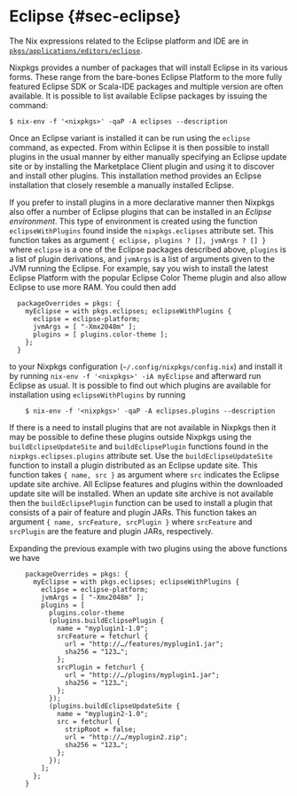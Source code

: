 # Eclipse {#sec-eclipse}

The Nix expressions related to the Eclipse platform and IDE are in
[`pkgs/applications/editors/eclipse`](https://github.com/NixOS/nixpkgs/blob/master/pkgs/applications/editors/eclipse).

Nixpkgs provides a number of packages that will install Eclipse in its
various forms. These range from the bare-bones Eclipse Platform to the
more fully featured Eclipse SDK or Scala-IDE packages and multiple
version are often available. It is possible to list available Eclipse
packages by issuing the command:

```ShellSession
$ nix-env -f '<nixpkgs>' -qaP -A eclipses --description
```

Once an Eclipse variant is installed it can be run using the `eclipse`
command, as expected. From within Eclipse it is then possible to install
plugins in the usual manner by either manually specifying an Eclipse
update site or by installing the Marketplace Client plugin and using it
to discover and install other plugins. This installation method provides
an Eclipse installation that closely resemble a manually installed
Eclipse.

If you prefer to install plugins in a more declarative manner then
Nixpkgs also offer a number of Eclipse plugins that can be installed in
an *Eclipse environment*. This type of environment is created using the
function `eclipseWithPlugins` found inside the `nixpkgs.eclipses`
attribute set. This function takes as argument
`{ eclipse, plugins ? [], jvmArgs ? [] }` where `eclipse` is a one of
the Eclipse packages described above, `plugins` is a list of plugin
derivations, and `jvmArgs` is a list of arguments given to the JVM
running the Eclipse. For example, say you wish to install the latest
Eclipse Platform with the popular Eclipse Color Theme plugin and also
allow Eclipse to use more RAM. You could then add

```ShellSession
  packageOverrides = pkgs: {
    myEclipse = with pkgs.eclipses; eclipseWithPlugins {
      eclipse = eclipse-platform;
      jvmArgs = [ "-Xmx2048m" ];
      plugins = [ plugins.color-theme ];
    };
  }
```

to your Nixpkgs configuration (`~/.config/nixpkgs/config.nix`) and
install it by running `nix-env -f '<nixpkgs>' -iA myEclipse` and
afterward run Eclipse as usual. It is possible to find out which plugins
are available for installation using `eclipseWithPlugins` by running

```ShellSession
    $ nix-env -f '<nixpkgs>' -qaP -A eclipses.plugins --description
```

If there is a need to install plugins that are not available in Nixpkgs
then it may be possible to define these plugins outside Nixpkgs using
the `buildEclipseUpdateSite` and `buildEclipsePlugin` functions found in
the `nixpkgs.eclipses.plugins` attribute set. Use the
`buildEclipseUpdateSite` function to install a plugin distributed as an
Eclipse update site. This function takes `{ name, src }` as argument
where `src` indicates the Eclipse update site archive. All Eclipse
features and plugins within the downloaded update site will be
installed. When an update site archive is not available then the
`buildEclipsePlugin` function can be used to install a plugin that
consists of a pair of feature and plugin JARs. This function takes an
argument `{ name, srcFeature, srcPlugin }` where `srcFeature` and
`srcPlugin` are the feature and plugin JARs, respectively.

Expanding the previous example with two plugins using the above
functions we have

```ShellSession
    packageOverrides = pkgs: {
      myEclipse = with pkgs.eclipses; eclipseWithPlugins {
        eclipse = eclipse-platform;
        jvmArgs = [ "-Xmx2048m" ];
        plugins = [
          plugins.color-theme
          (plugins.buildEclipsePlugin {
            name = "myplugin1-1.0";
            srcFeature = fetchurl {
              url = "http://…/features/myplugin1.jar";
              sha256 = "123…";
            };
            srcPlugin = fetchurl {
              url = "http://…/plugins/myplugin1.jar";
              sha256 = "123…";
            };
          });
          (plugins.buildEclipseUpdateSite {
            name = "myplugin2-1.0";
            src = fetchurl {
              stripRoot = false;
              url = "http://…/myplugin2.zip";
              sha256 = "123…";
            };
          });
        ];
      };
    }
```
